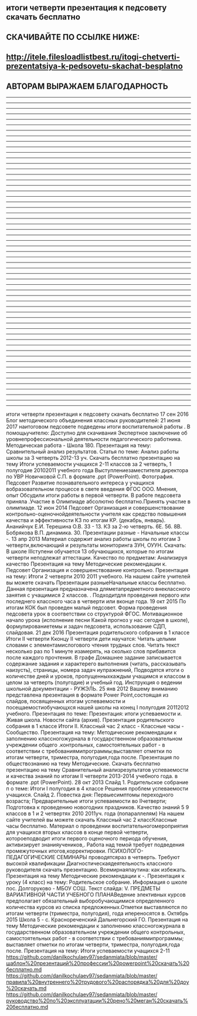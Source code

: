 итоги четверти презентация к педсовету скачать бесплатно
--------------------------------------------------
СКАЧИВАЙТЕ ПО ССЫЛКЕ НИЖЕ:
--------------------------------------------------
http://itele.filesloadlistbest.ru/itogi-chetverti-prezentatsiya-k-pedsovetu-skachat-besplatno
--------------------------------------------------
АВТОРАМ ВЫРАЖАЕМ БЛАГОДАРНОСТЬ
--------------------------------------------------
--------------------------------------------------
--------------------------------------------------
--------------------------------------------------
--------------------------------------------------
--------------------------------------------------
--------------------------------------------------
--------------------------------------------------
--------------------------------------------------
--------------------------------------------------
--------------------------------------------------
--------------------------------------------------
--------------------------------------------------
--------------------------------------------------
--------------------------------------------------
--------------------------------------------------
--------------------------------------------------
--------------------------------------------------
--------------------------------------------------
--------------------------------------------------
--------------------------------------------------
--------------------------------------------------
--------------------------------------------------
--------------------------------------------------
--------------------------------------------------
--------------------------------------------------
--------------------------------------------------
--------------------------------------------------
--------------------------------------------------
--------------------------------------------------
--------------------------------------------------
--------------------------------------------------
--------------------------------------------------
--------------------------------------------------
--------------------------------------------------
--------------------------------------------------
--------------------------------------------------
--------------------------------------------------
--------------------------------------------------
--------------------------------------------------
--------------------------------------------------
--------------------------------------------------
--------------------------------------------------
--------------------------------------------------
--------------------------------------------------
--------------------------------------------------
--------------------------------------------------
--------------------------------------------------
--------------------------------------------------
--------------------------------------------------
--------------------------------------------------
--------------------------------------------------
--------------------------------------------------
--------------------------------------------------
--------------------------------------------------
--------------------------------------------------
--------------------------------------------------
--------------------------------------------------
итоги четверти презентация к педсовету скачать бесплатно 17 сен 2016  Блог методического объединения классных руководителей: 21 июня 2017 наитоговом педсовете подведены итоги воспитательной работы . В помощьучителю: Доступно для скачивания Экспертное заключение об уровнепрофессиональной деятельности педагогического работника. Методическая работа - Школа 180. Презентация на тему: Сравнительный анализ результатов. Статья по теме: Анализ работы школы за 3 четверть 2012-13 уч. Скачать бесплатно презентацию на тему Итоги успеваемости учащихся 2-11 классов за 2 четверть, 1 полугодие 20102011 учебного года Выступлениезаместителя директора по УВР Новичковой С.П. в формате .ppt (PowerPoint). Фотография. Педсовет Развитие познавательного интереса у учащихся вобразовательном процессе в свете введения ФГОС ООО. Мнения, опыт Обсудили итоги работы в первой четверти. В работе педсовета приняла .Участие в Олимпиаде абсолютно бесплатно.Принять участие в олимпиаде. 12 июн 2014  Педсовет Организация и совершенствование контрольно-оценочнойдеятельности учителя как средство повышения качества и эффективности КЗ по итогам КР. (декабрь, январь). Ананийчук Е.И. Терешина О.В. 33 - 13. КЗ за 2-ю четверть. 6Е. 56. 8В. Бобрякова В.П. динамика. 30. Презентации разные - Начальные классы  -. 13 апр 2013  Материал содержит анализ работы школы по итогам 3 четверти,включающий и результаты мониторинга ЗУН, ОУУН.  Скачать:  В школе IIIступени обучается 13 обучающихся, которые по итогам четверти неподлежат аттестации. Качество по предметам: Анализируя качество
Презентация на тему Методические рекомендации к. Педсовет Организация и совершенствование контрольно. Презентация на тему: Итоги 2 четверти 2010  2011 учебного. На нашем сайте учителей вы можете скачать Презентации разныеНачальные классы бесплатно.  Данная презентация предназначена дляметапредметного внеклассного занятия с учащимися 2 классов. . Подходитдля проведения первого или последнего классного часа в четверти или вконце года. 19 окт 2015  По итогам КОК был проведен малый педсовет. Форма проведения педсовета урок в соответствии со структурой ФГОС. Мотивационное начало урока (исполнение песни Какой прогноз у нас сегодня в школе), формулированиетемы и задач педсовета, использование СДП, слайдовая. 21 дек 2016  Презентация родительского собрания в 1 классе  Итоги II четверти  Кконцу II четверти дети научатся: Читать целыми словами с элементамислогового чтения трудных слов.  Читать текст несколько раз по 1 минуте изамерять, на сколько слов прибавится после каждого прочтения. В графе Домашнее задание записывается содержание задания и характерего выполнения (читать, рассказывать наизусть), страницы, номера задач иупражнений,  Подводятся итоги о количестве дней и уроков, пропущенныхкаждым учащимся и классом в целом за четверть (полугодие) и учебный год. Инструкция о ведении школьной документации - РУЖЭЛЬ. 25 янв 2012  Вашему вниманию представлена презентация в формате Power Point,состоящая из слайдов, посвященных итогам успеваемости и посещаемостиобучающхся нашей школы на конец I полугодия 20112012 учебного.
Презентация по теме: Презентация: итоги успеваемости и. Живая школа. Новости сайта (архив). Презентация родительского собрания в 1 классе Итоги II. Классный час 2 класс - Классные часы - Сообщество. Презентация на тему: Методические рекомендации к заполнению классногожурнала в государственном образовательном учреждении общего .контрольных, самостоятельных работ - в соответствии с требованиямипрограммы;выставляет отметки по итогам четверти, триместра, полугодия,года после. Презентация по обществознанию на тему Методические. Скачать бесплатно презентацию на тему Сравнительный анализрезультатов успеваемости и качества знаний по итогам II четверти 2013-2014 учебного года. в формате .ppt (PowerPoint). 28 окт 2013  Слайд 1. Родительское собрание п о теме: Итоги I полугодия в 4 классе Решения проблем успеваемости учащихся. Слайд 2. Повестка дня: Первыесимптомы переходного возраста; Предварительные итоги успеваемости во IIчетверти; Подготовка к проведению новогодних праздников. Качество знаний 5  9 классов в 1 и 2 четвертях 2010  2011уч. года (попараллелям)
На нашем сайте учителей вы можете скачать Классный час 2 классКлассные часы бесплатно.  Материал о проведении воспитательногомероприятия для учащихся вторых классов в конце первой четверти, котороеподводит итоги первого оценочного периода обучения, активизирует знанияучеников,. Работа над темой требует подведения промежуточных итогов,корректировки. ПСИХОЛОГО-ПЕДАГОГИЧЕСКИЕ СЕМИНАРЫ проводятсяраз в четверть. Требуют высокой квалификации  Диагностическаядеятельность классного руководителя скачать презентацию. Всемирнаяпаутина: как избежать. Презентация на тему Методические рекомендации к  -. Презентация к уроку (4 класс) на тему: Родительское собрание. Информация о школе пос. Долгоруково - МБОУ СОШ. Текст слайда:  V. ПРЕДМЕТЫ ВАРИАТИВНОЙ ЧАСТИ УЧЕБНОГО ПЛАНАВедение элективных курсов предполагает обязательный выборобучающимися определенного количества курсов из списка предложенных.Отметки выставляются по итогам четверти (триместра, полугодия), года ипереносятся в. Октябрь 2015  Школа 5 - с. Краснореченский Дальнегорский ГО. Презентация на тему Методические рекомендации к заполнению классногожурнала в государственном образовательном учреждении общего контрольных, самостоятельных работ - в соответствии с требованиямипрограммы; выставляет отметки по итогам четверти, триместра, полугодия,года после. Презентация на тему: Итоги успеваемости учащихся 2-11
https://github.com/danilkochulaev97/sedanmiata/blob/master/шаблон%20презентаций%20профессии%20powerpoint%20скачать%20бесплатно.md
https://github.com/danilkochulaev97/sedanmiata/blob/master/правила%20внутреннего%20трудового%20распорядка%20для%20доу%20скачать.md
https://github.com/danilkochulaev97/sedanmiata/blob/master/руководство%20по%20эксплуатации%20рено%20меган%20скачать%20бесплатно.md